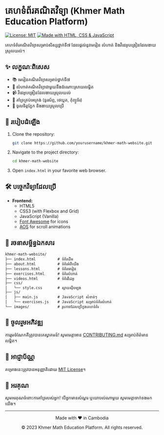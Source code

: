 # គេហទំព័រគណិតវិទ្យា (Khmer Math Education Platform)

[![License: MIT](https://img.shields.io/badge/License-MIT-yellow.svg)](https://opensource.org/licenses/MIT)
[![Made with HTML, CSS & JavaScript](https://img.shields.io/badge/Made%20with-HTML%2C%20CSS%20%26%20JavaScript-1f425f.svg)](https://www.w3.org/)

គេហទំព័រគណិតវិទ្យាសម្រាប់សិស្សថ្នាក់ទី៧ ដែលផ្តល់នូវមេរៀន លំហាត់ និងវីដេអូបង្រៀនដែលងាយស្រួលយល់។

## ✨ លក្ខណៈពិសេស

- 📚 មេរៀនគណិតវិទ្យាសម្រាប់ថ្នាក់ទី៧
- 📝 លំហាត់គណិតវិទ្យាជាមួយនឹងដំណោះស្រាយលម្អិត
- 📹 វីដេអូបង្រៀនដែលងាយស្រួលយល់
- 📱 គាំទ្រគ្រប់អេក្រង់ (ទូរស័ព្ទ, ថេប្លេត, កុំព្យូទ័រ)
- 🎨 ចូលចិត្តភ្នែក និងងាយស្រួលប្រើ

## 🚀 របៀបដំឡើង

1. Clone the repository:
   ```bash
   git clone https://github.com/yourusername/khmer-math-website.git
   ```

2. Navigate to the project directory:
   ```bash
   cd khmer-math-website
   ```

3. Open `index.html` in your favorite web browser.

## 🛠️ បច្ចេកវិទ្យាដែលប្រើ

- **Frontend:**
  - HTML5
  - CSS3 (with Flexbox and Grid)
  - JavaScript (Vanilla)
  - [Font Awesome](https://fontawesome.com/) for icons
  - [AOS](https://michalsnik.github.io/aos/) for scroll animations

## 📂 រចនាសម្ព័ន្ធឯកសារ

```
khmer-math-website/
├── index.html          # ទំព័រដើម
├── about.html          # ទំព័រអំពីយើង
├── lessons.html        # ទំព័រមេរៀន
├── exercises.html      # ទំព័រលំហាត់
├── videos.html         # ទំព័រវីដេអូ
├── css/
│   └── style.css       # ស្តាយស៊ីចម្បង
├── js/
│   ├── main.js         # JavaScript សំខាន់ៗ
│   └── exercises.js    # JavaScript សម្រាប់ទំព័រលំហាត់
└── images/             # រូបភាពដែលប្រើក្នុងគេហទំព័រ
```

## 🤝 ចូលរួមអភិវឌ្ឍ

ការរួមចំណែកគឺត្រូវបានគេស្វាគមន៍! សូមមេត្តាអាន [CONTRIBUTING.md](CONTRIBUTING.md) សម្រាប់ព័ត៌មានលម្អិត។

## 📄 អាជ្ញាប័ណ្ណ

គម្រោងនេះត្រូវបានអនុញ្ញាតិដោយ [MIT License](LICENSE)។

## 🙏 អរគុណ

សូមអរគុណចំពោះការគាំទ្ររបស់អ្នក! បើអ្នកមានសំណួរ ឬយោបល់ណាមួយ សូមមេត្តាទាក់ទងមកយើង។

---

<div align="center">
  <p>Made with ❤️ in Cambodia</p>
  <p>© 2023 Khmer Math Education Platform. All rights reserved.</p>
</div>
